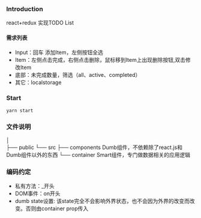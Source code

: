 ### Introduction
react+redux 实现TODO List
#### 需求列表
* Input：回车 添加Item，左侧按钮全选
* Item：左侧点击完成，右侧点击删除，鼠标移到Item上出现删除按钮,双击修改Item
* 底部：未完成数量，筛选（all、active、completed）
* 其它：localstorage

### Start
```
yarn start
```

### 文件说明
│     
├── public
└── src
    ├── components  Dumb组件，不依赖除了react.js和Dumb组件以外的东西
    └── container  Smart组件，专门做数据相关的应用逻辑

### 编码约定
* 私有方法：_开头
* DOM事件：on开头
* dumb state设置: 该state完全不会影响外界状态，也不会因为外界的改变而改变。否则由container prop传入